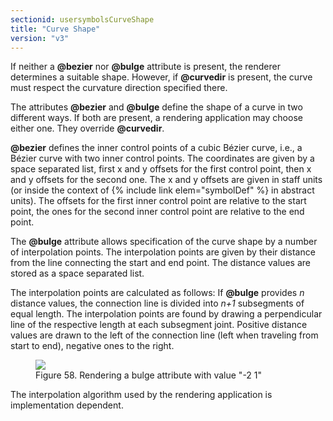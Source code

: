 ```yaml
---
sectionid: usersymbolsCurveShape
title: "Curve Shape"
version: "v3"
---
```


If neither a **@bezier** nor **@bulge** attribute is present, the renderer
determines a suitable shape. However, if **@curvedir** is present, the curve must
respect the curvature direction specified there.

The attributes **@bezier** and **@bulge** define the shape of a curve in two
different ways. If both are present, a rendering application may choose either one.
They
override **@curvedir**.

**@bezier** defines the inner control points of a cubic Bézier curve, i.e., a Bézier
curve with two inner control points. The coordinates are given by a space separated
list,
first x and y offsets for the first control point, then x and y offsets for the second
one.
The x and y offsets are given in staff units (or inside the context of {% include link elem="symbolDef" %} in abstract units). The offsets for the first inner control point are
relative to the start point, the ones for the second inner control point are relative
to the
end point.

The **@bulge** attribute allows specification of the curve shape by a number of
interpolation points. The interpolation points are given by their distance from the
line
connecting the start and end point. The distance values are stored as a space separated
list.

The interpolation points are calculated as follows: If **@bulge** provides
*n* distance values, the connection line is divided into
*n+1* subsegments of equal length. The interpolation points are found by
drawing a perpendicular line of the respective length at each subsegment joint. Positive
distance values are drawn to the left of the connection line (left when traveling
from start
to end), negative ones to the right.

<figure class="figure"><img src="{{ site.baseurl }}/Images/modules/usersymbols/bulge.png" class="img-responsive"><figcaption class="figure-caption">Figure 58. Rendering a bulge attribute with value "-2 1"</figcaption>
</figure>The interpolation algorithm used by the rendering application is implementation
dependent.

